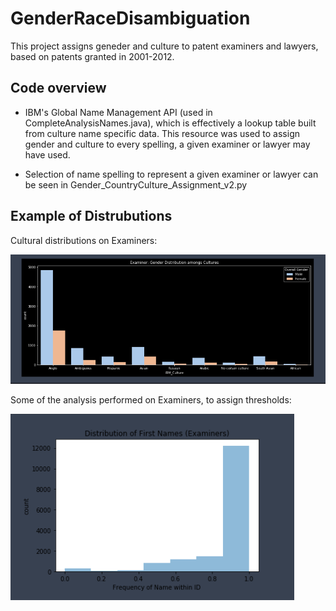 # GenderRaceDisambiguation
This project assigns geneder and culture to patent examiners and lawyers, based on patents granted in 2001-2012.

## Code overview

* IBM's Global Name Management API (used in CompleteAnalysisNames.java), which is effectively a lookup table built from culture name specific data. 
This resource was used to assign gender and culture to every spelling, a given examiner or lawyer may have used. 

* Selection of name spelling to represent a given examiner or lawyer can be seen in Gender_CountryCulture_Assignment_v2.py

## Example of Distrubutions 

Cultural distributions on Examiners:

![alt text](https://github.com/danieljbae/GenderRaceDisambiguation/blob/master/Examiners_Cultural_Dist.PNG)

Some of the analysis performed on Examiners, to assign thresholds:

![alt text](https://github.com/danieljbae/GenderRaceDisambiguation/blob/master/Examiners_FirstName.PNG)

